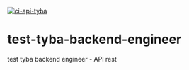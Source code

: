 [![ci-api-tyba](https://github.com/ed2321/test-tyba-backend-engineer/actions/workflows/ci-api-tyba.yaml/badge.svg)](https://github.com/ed2321/test-tyba-backend-engineer/actions/workflows/ci-api-tyba.yaml)
# test-tyba-backend-engineer
test tyba backend engineer - API rest 
